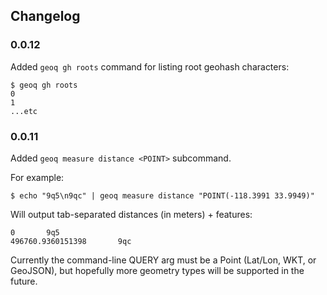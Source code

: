 ## Changelog

### 0.0.12

Added `geoq gh roots` command for listing root geohash characters:

```
$ geoq gh roots
0
1
...etc
```

### 0.0.11

Added `geoq measure distance <POINT>` subcommand.

For example:

```
$ echo "9q5\n9qc" | geoq measure distance "POINT(-118.3991 33.9949)"
```

Will output tab-separated distances (in meters) + features:

```
0       9q5
496760.9360151398       9qc
```

Currently the command-line QUERY arg must be a Point (Lat/Lon, WKT, or GeoJSON), but hopefully more geometry types will be supported in the future.
